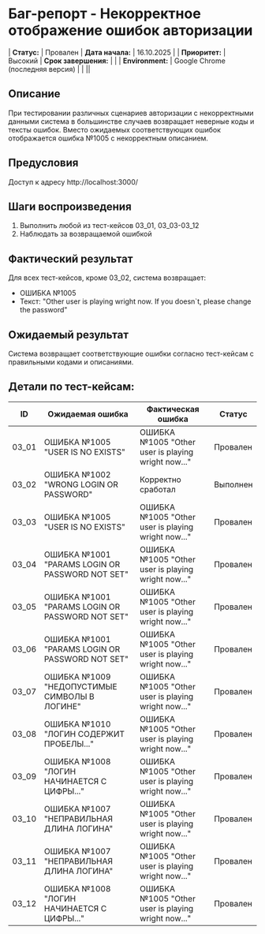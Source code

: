 # Баг-репорт - Некорректное отображение ошибок авторизации

| **Статус:** | Провален | **Дата начала:** | 16.10.2025 |
| **Приоритет:** | Высокий | **Срок завершения:** |  |
| **Environment:** | Google Chrome (последняя версия) |  |  ||

## Описание

При тестировании различных сценариев авторизации с некорректными данными система в большинстве случаев возвращает неверные коды и тексты ошибок. Вместо ожидаемых соответствующих ошибок отображается ошибка №1005 с некорректным описанием.

## Предусловия

Доступ к адресу http://localhost:3000/

## Шаги воспроизведения

1. Выполнить любой из тест-кейсов 03_01, 03_03-03_12
2. Наблюдать за возвращаемой ошибкой

## Фактический результат

Для всех тест-кейсов, кроме 03_02, система возвращает:
- ОШИБКА №1005
- Текст: "Other user is playing wright now. If you doesn`t, please change the password"

## Ожидаемый результат

Система возвращает соответствующие ошибки согласно тест-кейсам с правильными кодами и описаниями.

## Детали по тест-кейсам:

| ID | Ожидаемая ошибка | Фактическая ошибка | Статус |
|----|------------------|-------------------|--------|
| 03_01 | ОШИБКА №1005 "USER IS NO EXISTS" | ОШИБКА №1005 "Other user is playing wright now..." | Провален |
| 03_02 | ОШИБКА №1002 "WRONG LOGIN OR PASSWORD" | Корректно сработал | Выполнен |
| 03_03 | ОШИБКА №1005 "USER IS NO EXISTS" | ОШИБКА №1005 "Other user is playing wright now..." | Провален |
| 03_04 | ОШИБКА №1001 "PARAMS LOGIN OR PASSWORD NOT SET" | ОШИБКА №1005 "Other user is playing wright now..." | Провален |
| 03_05 | ОШИБКА №1001 "PARAMS LOGIN OR PASSWORD NOT SET" | ОШИБКА №1005 "Other user is playing wright now..." | Провален |
| 03_06 | ОШИБКА №1001 "PARAMS LOGIN OR PASSWORD NOT SET" | ОШИБКА №1005 "Other user is playing wright now..." | Провален |
| 03_07 | ОШИБКА №1009 "НЕДОПУСТИМЫЕ СИМВОЛЫ В ЛОГИНЕ" | ОШИБКА №1005 "Other user is playing wright now..." | Провален |
| 03_08 | ОШИБКА №1010 "ЛОГИН СОДЕРЖИТ ПРОБЕЛЫ..." | ОШИБКА №1005 "Other user is playing wright now..." | Провален |
| 03_09 | ОШИБКА №1008 "ЛОГИН НАЧИНАЕТСЯ С ЦИФРЫ..." | ОШИБКА №1005 "Other user is playing wright now..." | Провален |
| 03_10 | ОШИБКА №1007 "НЕПРАВИЛЬНАЯ ДЛИНА ЛОГИНА" | ОШИБКА №1005 "Other user is playing wright now..." | Провален |
| 03_11 | ОШИБКА №1007 "НЕПРАВИЛЬНАЯ ДЛИНА ЛОГИНА" | ОШИБКА №1005 "Other user is playing wright now..." | Провален |
| 03_12 | ОШИБКА №1008 "ЛОГИН НАЧИНАЕТСЯ С ЦИФРЫ..." | ОШИБКА №1005 "Other user is playing wright now..." | Провален |
